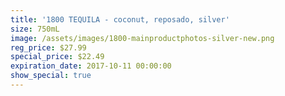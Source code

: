 ```yaml
---
title: '1800 TEQUILA - coconut, reposado, silver'
size: 750mL
image: /assets/images/1800-mainproductphotos-silver-new.png
reg_price: $27.99
special_price: $22.49
expiration_date: 2017-10-11 00:00:00
show_special: true
---
```



